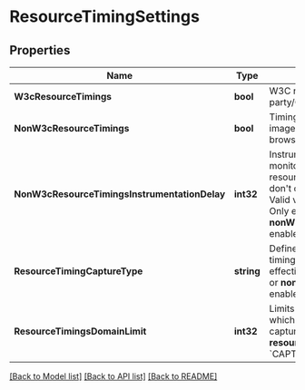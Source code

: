 # ResourceTimingSettings

## Properties

Name | Type | Description | Notes
------------ | ------------- | ------------- | -------------
**W3cResourceTimings** | **bool** | W3C resource timings for third party/CDN enabled/disabled. | 
**NonW3cResourceTimings** | **bool** | Timing for JavaScript files and images on non-W3C supported browsers enabled/disabled. | 
**NonW3cResourceTimingsInstrumentationDelay** | **int32** | Instrumentation delay for monitoring resource and image resource impact in browsers that don&#39;t offer W3C resource timings.   Valid values range from 0 to 9999.  Only effective if **nonW3cResourceTimings** is enabled. | 
**ResourceTimingCaptureType** | **string** | Defines how detailed resource timings are captured.  Only effective if **w3cResourceTimings** or **nonW3cResourceTimings** is enabled. | 
**ResourceTimingsDomainLimit** | **int32** | Limits the number of domains for which W3C resource timings are captured.  Only effective if **resourceTimingCaptureType** is &#x60;CAPTURE_LIMITED_SUMMARIES&#x60;. | 

[[Back to Model list]](../README.md#documentation-for-models) [[Back to API list]](../README.md#documentation-for-api-endpoints) [[Back to README]](../README.md)


